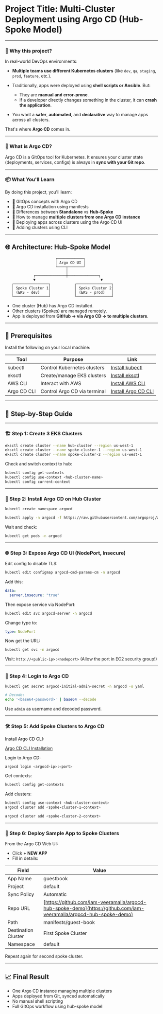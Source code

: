 # Project Title: Multi-Cluster Deployment using Argo CD (Hub-Spoke Model)

---

### 🧠 Why this project?

In real-world DevOps environments:

* **Multiple teams use different Kubernetes clusters** (like `dev`, `qa`, `staging`, `prod`, `feature`, etc.).
* Traditionally, apps were deployed using **shell scripts or Ansible**. But:

  * They are **manual and error-prone**.
  * If a developer directly changes something in the cluster, it can **crash the application**.
* You want a **safer**, **automated**, and **declarative** way to manage apps across all clusters.

That's where **Argo CD** comes in.

---

### 🌟 What is Argo CD?

Argo CD is a GitOps tool for Kubernetes.
It ensures your cluster state (deployments, services, configs) is always in **sync with your Git repo**.

---

### 📦 What You'll Learn

By doing this project, you'll learn:

* 🔹 GitOps concepts with Argo CD
* 🔹 Argo CD installation using manifests
* 🔹 Differences between **Standalone** vs **Hub-Spoke**
* 🔹 How to manage **multiple clusters from one Argo CD instance**
* 🔹 Deploying apps across clusters using the Argo CD UI
* 🔹 Adding clusters using CLI

---

## 🌐 Architecture: Hub-Spoke Model

```
                       ┌────────────┐
                       │ Argo CD UI │
                       └────┬───────┘
                            │
             ┌──────────────┼──────────────┐
             ▼                              ▼
   ┌────────────────┐           ┌────────────────┐
   │ Spoke Cluster 1│           │ Spoke Cluster 2│
   │ (EKS - dev)    │           │ (EKS - prod)   │
   └────────────────┘           └────────────────┘
```

* One cluster (Hub) has Argo CD installed.
* Other clusters (Spokes) are managed remotely.
* App is deployed from **GitHub → via Argo CD → to multiple clusters**.

---

## 🔧 Prerequisites

Install the following on your local machine:

| Tool        | Purpose                      | Link                                                                                     |
| ----------- | ---------------------------- | ---------------------------------------------------------------------------------------- |
| kubectl     | Control Kubernetes clusters  | [Install kubectl](https://docs.aws.amazon.com/eks/latest/userguide/install-kubectl.html) |
| eksctl      | Create/manage EKS clusters   | [Install eksctl](https://docs.aws.amazon.com/eks/latest/userguide/eksctl.html)           |
| AWS CLI     | Interact with AWS            | [Install AWS CLI](https://docs.aws.amazon.com/cli/latest/userguide/install-cliv2.html)   |
| Argo CD CLI | Control Argo CD via terminal | [Install Argo CD CLI](https://argo-cd.readthedocs.io/en/stable/cli_installation/)        |

---

## 🚀 Step-by-Step Guide

---

### 🏗️ Step 1: Create 3 EKS Clusters

```bash
eksctl create cluster --name hub-cluster --region us-west-1
eksctl create cluster --name spoke-cluster-1 --region us-west-1
eksctl create cluster --name spoke-cluster-2 --region us-west-1
```

Check and switch context to hub:

```bash
kubectl config get-contexts
kubectl config use-context <hub-cluster-name>
kubectl config current-context
```

---

### 🧠 Step 2: Install Argo CD on Hub Cluster

```bash
kubectl create namespace argocd

kubectl apply -n argocd -f https://raw.githubusercontent.com/argoproj/argo-cd/stable/manifests/install.yaml
```

Wait and check:

```bash
kubectl get pods -n argocd
```

---

### 🌐 Step 3: Expose Argo CD UI (NodePort, Insecure)

Edit config to disable TLS:

```bash
kubectl edit configmap argocd-cmd-params-cm -n argocd
```

Add this:

```yaml
data:
  server.insecure: "true"
```

Then expose service via NodePort:

```bash
kubectl edit svc argocd-server -n argocd
```

Change type to:

```yaml
type: NodePort
```

Now get the URL:

```bash
kubectl get svc -n argocd
```

Visit: `http://<public-ip>:<nodeport>`
(Allow the port in EC2 security group!)

---

### 🔐 Step 4: Login to Argo CD

```bash
kubectl get secret argocd-initial-admin-secret -n argocd -o yaml

# Decode:
echo '<base64-password>' | base64 --decode
```

Use `admin` as username and decoded password.

---

### 🛠️ Step 5: Add Spoke Clusters to Argo CD

Install Argo CD CLI:

[Argo CD CLI Installation](https://argo-cd.readthedocs.io/en/stable/cli_installation/)

Login to Argo CD:

```bash
argocd login <argocd-ip>:<port>
```

Get contexts:

```bash
kubectl config get-contexts
```

Add clusters:

```bash
kubectl config use-context <hub-cluster-context>
argocd cluster add <spoke-cluster-1-context>

argocd cluster add <spoke-cluster-2-context>
```

---

### 🚀 Step 6: Deploy Sample App to Spoke Clusters

From the Argo CD Web UI:

* Click **+ NEW APP**
* Fill in details:

| Field               | Value                                                                                                              |
| ------------------- | ------------------------------------------------------------------------------------------------------------------ |
| App Name            | guestbook                                                                                                          |
| Project             | default                                                                                                            |
| Sync Policy         | Automatic                                                                                                          |
| Repo URL            | [https://github.com/iam-veeramalla/argocd-hub-spoke-demo](https://github.com/iam-veeramalla/argocd-hub-spoke-demo) |
| Path                | manifests/guest-book                                                                                               |
| Destination Cluster | First Spoke Cluster                                                                                                |
| Namespace           | default                                                                                                            |

Repeat again for second spoke cluster.

---

## 📈 Final Result

* One Argo CD instance managing multiple clusters
* Apps deployed from Git, synced automatically
* No manual shell scripting
* Full GitOps workflow using hub-spoke model


